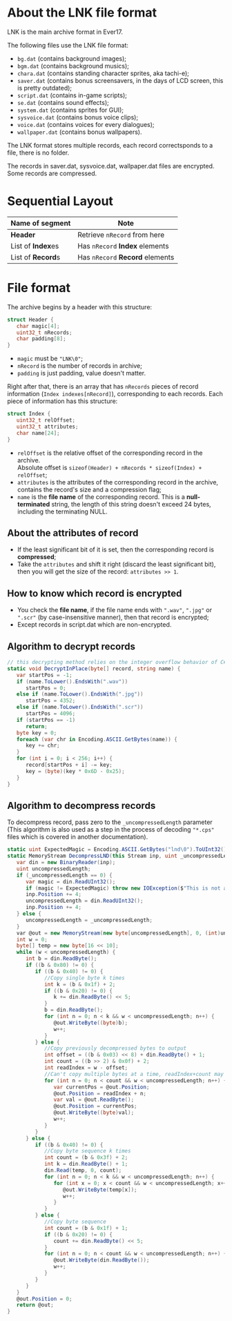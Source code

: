 # About the LNK file format
LNK is the main archive format in Ever17.

The following files use the LNK file format:

- `bg.dat` (contains background images);
- `bgm.dat` (contains background musics);
- `chara.dat` (contains standing character sprites, aka tachi-e);
- `saver.dat` (contains bonus screensavers, in the days of LCD screen, this is pretty outdated);
- `script.dat` (contains in-game scripts);
- `se.dat` (contains sound effects);
- `system.dat` (contains sprites for GUI);
- `sysvoice.dat` (contains bonus voice clips);
- `voice.dat` (contains voices for every dialogues);
- `wallpaper.dat` (contains bonus wallpapers).


The LNK format stores multiple records, each record correctsponds to a file, there is no folder.

The records in saver.dat, sysvoice.dat, wallpaper.dat files are encrypted. Some records are compressed.

# Sequential Layout
| Name of segment     | Note                              |
| -                   | -                                 |
| **Header**          | Retrieve `nRecord` from here      |
| List of **Index**es | Has `nRecord` **Index** elements  |
| List of **Record**s | Has `nRecord` **Record** elements |

# File format

The archive begins by a header with this structure:
```c
struct Header {
   char magic[4];
   uint32_t nRecords;
   char padding[8];
}
```
- `magic` must be `"LNK\0"`;
- `nRecord` is the number of records in archive;
- `padding` is just padding, value doesn't matter.

Right after that, there is an array that has `nRecords` pieces of record information (`Index indexes[nRecord]`), corresponding to each records. Each piece of information has this structure:
```c
struct Index {
   uint32_t relOffset;
   uint32_t attributes;
   char name[24];
}
```
- `relOffset` is the relative offset of the corresponding record in the archive.<br>Absolute offset is `sizeof(Header) + nRecords * sizeof(Index) + relOffset`;
- `attributes` is the attributes of the corresponding record in the archive, contains the record's size and a compression flag;
- `name` is the __file name__ of the corresponding record. This is a __null-terminated__ string, the length of this string doesn't exceed 24 bytes, including the terminating NULL.

## About the attributes of record
- If the least significant bit of it is set, then the corresponding record is __compressed__;
- Take the `attributes` and shift it right (discard the least significant bit), then you will get the size of the record: `attributes >> 1`.

## How to know which record is encrypted
- You check the __file name__, if the file name ends with `".wav"`, `".jpg"` or `".scr"` (by case-insensitive manner), then that record is encrypted;
- Except records in script.dat which are non-encrypted.

## Algorithm to decrypt records
```csharp
// this decrypting method relies on the integer overflow behavior of C#
static void DecryptInPlace(byte[] record, string name) {
   var startPos = -1;
   if (name.ToLower().EndsWith(".wav"))
      startPos = 0;
   else if (name.ToLower().EndsWith(".jpg"))
      startPos = 4352;
   else if (name.ToLower().EndsWith(".scr"))
      startPos = 4096;
   if (startPos == -1)
      return;
   byte key = 0;
   foreach (var chr in Encoding.ASCII.GetBytes(name)) {
      key += chr;
   }
   for (int i = 0; i < 256; i++) {
      record[startPos + i] -= key;
      key = (byte)(key * 0x6D - 0x25);
   }
}
```

## Algorithm to decompress records
To decompress record, pass zero to the `_uncompressedLength` parameter (This algorithm is also used as a step in the process of decoding `"*.cps"` files which is covered in another documentation).
```csharp
static uint ExpectedMagic = Encoding.ASCII.GetBytes("lnd\0").ToUInt32();
static MemoryStream DecompressLND(this Stream inp, uint _uncompressedLength = 0) {
   var din = new BinaryReader(inp);
   uint uncompressedLength;
   if (_uncompressedLength == 0) {
      var magic = din.ReadUInt32();
      if (magic != ExpectedMagic) throw new IOException($"This is not a LND Stream! (Magic code: {magic:x8})");
      inp.Position += 4;
      uncompressedLength = din.ReadUInt32();
      inp.Position += 4;
   } else {
      uncompressedLength = _uncompressedLength;
   }
   var @out = new MemoryStream(new byte[uncompressedLength], 0, (int)uncompressedLength, true, true);
   int w = 0;
   byte[] temp = new byte[16 << 10];
   while (w < uncompressedLength) {
      int b = din.ReadByte();
      if ((b & 0x80) != 0) {
         if ((b & 0x40) != 0) {
            //Copy single byte k times
            int k = (b & 0x1f) + 2;
            if ((b & 0x20) != 0) {
               k += din.ReadByte() << 5;
            }
            b = din.ReadByte();
            for (int n = 0; n < k && w < uncompressedLength; n++) {
               @out.WriteByte((byte)b);
               w++;
            }
         } else {
            //Copy previously decompressed bytes to output
            int offset = ((b & 0x03) << 8) + din.ReadByte() + 1;
            int count = ((b >> 2) & 0x0f) + 2;
            int readIndex = w - offset;
            //Can't copy multiple bytes at a time, readIndex+count may be greater than the initial write pos
            for (int n = 0; n < count && w < uncompressedLength; n++) {
               var currentPos = @out.Position;
               @out.Position = readIndex + n;
               var val = @out.ReadByte();
               @out.Position = currentPos;
               @out.WriteByte((byte)val);
               w++;
            }
         }
      } else {
         if ((b & 0x40) != 0) {
            //Copy byte sequence k times
            int count = (b & 0x3f) + 2;
            int k = din.ReadByte() + 1;
            din.Read(temp, 0, count);
            for (int n = 0; n < k && w < uncompressedLength; n++) {
               for (int x = 0; x < count && w < uncompressedLength; x++) {
                  @out.WriteByte(temp[x]);
                  w++;
               }
            }
         } else {
            //Copy byte sequence
            int count = (b & 0x1f) + 1;
            if ((b & 0x20) != 0) {
               count += din.ReadByte() << 5;
            }
            for (int n = 0; n < count && w < uncompressedLength; n++) {
               @out.WriteByte(din.ReadByte());
               w++;
            }
         }
      }
   }
   @out.Position = 0;
   return @out;
}
```
